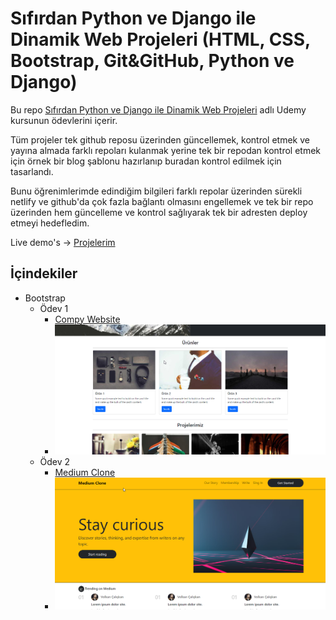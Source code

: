 # Sıfırdan Python ve Django ile Dinamik Web Projeleri (HTML, CSS, Bootstrap, Git&GitHub, Python ve Django)

Bu repo [Sıfırdan Python ve Django ile Dinamik Web Projeleri](https://www.udemy.com/course/sifirdan-python-ve-django-ile-dinamik-web-projeleri/) adlı Udemy kursunun ödevlerini içerir.

Tüm projeler tek github reposu üzerinden güncellemek, kontrol etmek ve yayına almada farklı repoları kulanmak yerine tek bir repodan kontrol etmek için örnek bir blog şablonu hazırlanıp buradan kontrol edilmek için tasarlandı.

Bunu öğrenimlerimde edindiğim bilgileri farklı repolar üzerinden sürekli netlify ve github'da çok fazla bağlantı olmasını engellemek ve tek bir repo üzerinden hem güncelleme ve kontrol sağlıyarak tek bir adresten deploy etmeyi hedefledim.

Live demo's -> [Projelerim](https://lucky-syrniki-51b2d0.netlify.app/index.html)

## İçindekiler

* Bootstrap
  * Ödev 1
    * [Compy Website](https://github.com/birseykoo/python-django-course/tree/main/bootstrap-homework/corp-website-bootstrap-kurs)
    * ![İlk Görüntü](https://github.com/birseykoo/python-django-course/blob/main/bootstrap-homework/img/sTDHFleBYh.png?raw=true)
  * Ödev 2
    * [Medium Clone](https://github.com/birseykoo/python-django-course/tree/main/bootstrap-homework/medium-clone-bootstrap)
    * ![İlk Görüntü](https://github.com/birseykoo/python-django-course/blob/main/bootstrap-homework/img/X2l6HRoTlz.png?raw=true)
